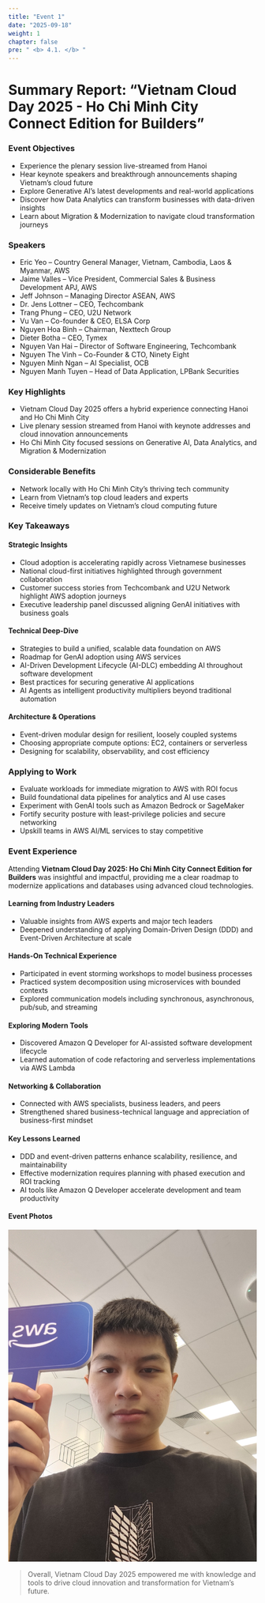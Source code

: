 ```yaml
---
title: "Event 1"
date: "2025-09-18"
weight: 1
chapter: false
pre: " <b> 4.1. </b> "
---
```

# Summary Report: “Vietnam Cloud Day 2025 - Ho Chi Minh City Connect Edition for Builders”

### Event Objectives

- Experience the plenary session live-streamed from Hanoi  
- Hear keynote speakers and breakthrough announcements shaping Vietnam’s cloud future  
- Explore Generative AI’s latest developments and real-world applications  
- Discover how Data Analytics can transform businesses with data-driven insights  
- Learn about Migration & Modernization to navigate cloud transformation journeys  

### Speakers

- Eric Yeo – Country General Manager, Vietnam, Cambodia, Laos & Myanmar, AWS  
- Jaime Valles – Vice President, Commercial Sales & Business Development APJ, AWS  
- Jeff Johnson – Managing Director ASEAN, AWS  
- Dr. Jens Lottner – CEO, Techcombank  
- Trang Phung – CEO, U2U Network  
- Vu Van – Co-founder & CEO, ELSA Corp  
- Nguyen Hoa Binh – Chairman, Nexttech Group  
- Dieter Botha – CEO, Tymex  
- Nguyen Van Hai – Director of Software Engineering, Techcombank  
- Nguyen The Vinh – Co-Founder & CTO, Ninety Eight  
- Nguyen Minh Ngan – AI Specialist, OCB  
- Nguyen Manh Tuyen – Head of Data Application, LPBank Securities  

### Key Highlights

- Vietnam Cloud Day 2025 offers a hybrid experience connecting Hanoi and Ho Chi Minh City  
- Live plenary session streamed from Hanoi with keynote addresses and cloud innovation announcements  
- Ho Chi Minh City focused sessions on Generative AI, Data Analytics, and Migration & Modernization  

### Considerable Benefits

- Network locally with Ho Chi Minh City’s thriving tech community  
- Learn from Vietnam’s top cloud leaders and experts  
- Receive timely updates on Vietnam’s cloud computing future  

### Key Takeaways

#### Strategic Insights

- Cloud adoption is accelerating rapidly across Vietnamese businesses  
- National cloud-first initiatives highlighted through government collaboration  
- Customer success stories from Techcombank and U2U Network highlight AWS adoption journeys  
- Executive leadership panel discussed aligning GenAI initiatives with business goals  

#### Technical Deep-Dive

- Strategies to build a unified, scalable data foundation on AWS  
- Roadmap for GenAI adoption using AWS services  
- AI-Driven Development Lifecycle (AI-DLC) embedding AI throughout software development  
- Best practices for securing generative AI applications  
- AI Agents as intelligent productivity multipliers beyond traditional automation  

#### Architecture & Operations

- Event-driven modular design for resilient, loosely coupled systems  
- Choosing appropriate compute options: EC2, containers or serverless  
- Designing for scalability, observability, and cost efficiency  

### Applying to Work

- Evaluate workloads for immediate migration to AWS with ROI focus  
- Build foundational data pipelines for analytics and AI use cases  
- Experiment with GenAI tools such as Amazon Bedrock or SageMaker  
- Fortify security posture with least-privilege policies and secure networking  
- Upskill teams in AWS AI/ML services to stay competitive  

### Event Experience

Attending **Vietnam Cloud Day 2025: Ho Chi Minh City Connect Edition for Builders** was insightful and impactful, providing me a clear roadmap to modernize applications and databases using advanced cloud technologies.

#### Learning from Industry Leaders

- Valuable insights from AWS experts and major tech leaders  
- Deepened understanding of applying Domain-Driven Design (DDD) and Event-Driven Architecture at scale  

#### Hands-On Technical Experience

- Participated in event storming workshops to model business processes  
- Practiced system decomposition using microservices with bounded contexts  
- Explored communication models including synchronous, asynchronous, pub/sub, and streaming  

#### Exploring Modern Tools

- Discovered Amazon Q Developer for AI-assisted software development lifecycle  
- Learned automation of code refactoring and serverless implementations via AWS Lambda  

#### Networking & Collaboration

- Connected with AWS specialists, business leaders, and peers  
- Strengthened shared business-technical language and appreciation of business-first mindset  

#### Key Lessons Learned

- DDD and event-driven patterns enhance scalability, resilience, and maintainability  
- Effective modernization requires planning with phased execution and ROI tracking  
- AI tools like Amazon Q Developer accelerate development and team productivity  

#### Event Photos

![Some event pictures](/images/event1.png) 

> Overall, Vietnam Cloud Day 2025 empowered me with knowledge and tools to drive cloud innovation and transformation for Vietnam’s future.
